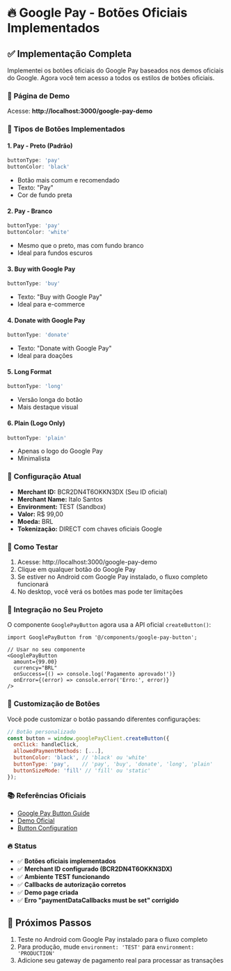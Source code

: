 # 🔥 Google Pay - Botões Oficiais Implementados

## ✅ Implementação Completa

Implementei os botões oficiais do Google Pay baseados nos demos oficiais do Google. Agora você tem acesso a todos os estilos de botões oficiais.

### 🎯 **Página de Demo**
Acesse: **http://localhost:3000/google-pay-demo**

### 📱 **Tipos de Botões Implementados**

#### 1. **Pay - Preto** (Padrão)
```javascript
buttonType: 'pay'
buttonColor: 'black'
```
- Botão mais comum e recomendado
- Texto: "Pay"
- Cor de fundo preta

#### 2. **Pay - Branco**
```javascript
buttonType: 'pay'
buttonColor: 'white'
```
- Mesmo que o preto, mas com fundo branco
- Ideal para fundos escuros

#### 3. **Buy with Google Pay**
```javascript
buttonType: 'buy'
```
- Texto: "Buy with Google Pay"
- Ideal para e-commerce

#### 4. **Donate with Google Pay**
```javascript
buttonType: 'donate'
```
- Texto: "Donate with Google Pay"
- Ideal para doações

#### 5. **Long Format**
```javascript
buttonType: 'long'
```
- Versão longa do botão
- Mais destaque visual

#### 6. **Plain (Logo Only)**
```javascript
buttonType: 'plain'
```
- Apenas o logo do Google Pay
- Minimalista

### 🔧 **Configuração Atual**
- **Merchant ID:** BCR2DN4T6OKKN3DX (Seu ID oficial)
- **Merchant Name:** Italo Santos
- **Environment:** TEST (Sandbox)
- **Valor:** R$ 99,00
- **Moeda:** BRL
- **Tokenização:** DIRECT com chaves oficiais Google

### 🧪 **Como Testar**
1. Acesse: http://localhost:3000/google-pay-demo
2. Clique em qualquer botão do Google Pay
3. Se estiver no Android com Google Pay instalado, o fluxo completo funcionará
4. No desktop, você verá os botões mas pode ter limitações

### 🚀 **Integração no Seu Projeto**
O componente `GooglePayButton` agora usa a API oficial `createButton()`:

```tsx
import GooglePayButton from '@/components/google-pay-button';

// Usar no seu componente
<GooglePayButton 
  amount={99.00}
  currency="BRL"
  onSuccess={() => console.log('Pagamento aprovado!')}
  onError={(error) => console.error('Erro:', error)}
/>
```

### 🎨 **Customização de Botões**
Você pode customizar o botão passando diferentes configurações:

```javascript
// Botão personalizado
const button = window.googlePayClient.createButton({
  onClick: handleClick,
  allowedPaymentMethods: [...],
  buttonColor: 'black', // 'black' ou 'white'
  buttonType: 'pay',    // 'pay', 'buy', 'donate', 'long', 'plain'
  buttonSizeMode: 'fill' // 'fill' ou 'static'
});
```

### 📚 **Referências Oficiais**
- [Google Pay Button Guide](https://developers.google.com/pay/api/web/guides/brand-guidelines)
- [Demo Oficial](https://developers.google.com/pay/api/web/guides/resources/demos)
- [Button Configuration](https://developers.google.com/pay/api/web/reference/client#createButton)

### 🔥 **Status**
- ✅ **Botões oficiais implementados**
- ✅ **Merchant ID configurado (BCR2DN4T6OKKN3DX)**
- ✅ **Ambiente TEST funcionando**
- ✅ **Callbacks de autorização corretos**
- ✅ **Demo page criada**
- ✅ **Erro "paymentDataCallbacks must be set" corrigido**

## 🎯 **Próximos Passos**
1. Teste no Android com Google Pay instalado para o fluxo completo
2. Para produção, mude `environment: 'TEST'` para `environment: 'PRODUCTION'`
3. Adicione seu gateway de pagamento real para processar as transações

